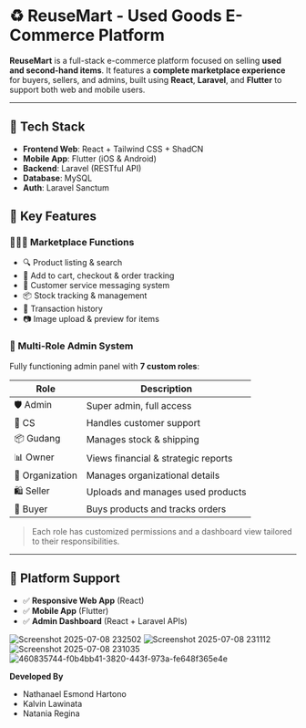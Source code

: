 # ♻️ ReuseMart - Used Goods E-Commerce Platform

**ReuseMart** is a full-stack e-commerce platform focused on selling **used and second-hand items**. It features a **complete marketplace experience** for buyers, sellers, and admins, built using **React**, **Laravel**, and **Flutter** to support both web and mobile users.

---

## 🧰 Tech Stack

- **Frontend Web**: React + Tailwind CSS + ShadCN
- **Mobile App**: Flutter (iOS & Android)
- **Backend**: Laravel (RESTful API)
- **Database**: MySQL 
- **Auth**: Laravel Sanctum 


## 🛒 Key Features

### 🧑‍🤝‍🧑 Marketplace Functions

- 🔍 Product listing & search
- 🛒 Add to cart, checkout & order tracking
- 💬 Customer service messaging system
- 📦 Stock tracking & management
- 📄 Transaction history
- 📷 Image upload & preview for items

### 🔐 Multi-Role Admin System

Fully functioning admin panel with **7 custom roles**:

| Role         | Description                          |
|--------------|--------------------------------------|
| 🛡️ Admin      | Super admin, full access             |
| 💬 CS         | Handles customer support             |
| 📦 Gudang     | Manages stock & shipping             |
| 📊 Owner      | Views financial & strategic reports  |
| 🏢 Organization | Manages organizational details      |
| 🛍️ Seller     | Uploads and manages used products    |
| 👤 Buyer      | Buys products and tracks orders      |

> Each role has customized permissions and a dashboard view tailored to their responsibilities.

---

## 📲 Platform Support

- ✅ **Responsive Web App** (React)
- ✅ **Mobile App** (Flutter)
- ✅ **Admin Dashboard** (React + Laravel APIs)

![Screenshot 2025-07-08 232502](https://github.com/user-attachments/assets/5a9ab9a8-4346-4086-a0f0-4142f45e6a20)
![Screenshot 2025-07-08 231112](https://github.com/user-attachments/assets/74fdb202-e6cc-4150-9f9d-8382d4fc640c)
![Screenshot 2025-07-08 231035](https://github.com/user-attachments/assets/78a919ee-b1cc-4f04-9662-221ba57d53d3)
![460835744-f0b4bb41-3820-443f-973a-fe648f365e4e](https://github.com/user-attachments/assets/3aa38261-1197-4f5d-9ea8-579f62e05ed3)

**Developed By**
- Nathanael Esmond Hartono
- Kalvin Lawinata
- Natania Regina 
